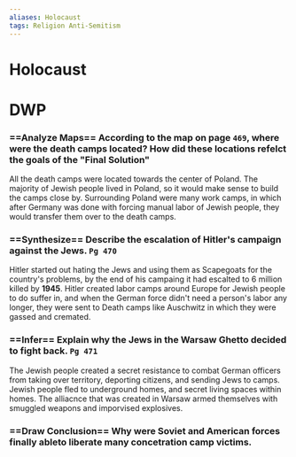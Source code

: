 ```yaml
---
aliases: Holocaust
tags: Religion Anti-Semitism
---
```

# Holocaust

# DWP
### ==Analyze Maps== According to the map on page `469`, where were the death camps located? How did these locations refelct the goals of the "Final Solution"
All the death camps were located towards the center of Poland. The majority of Jewish people lived in Poland, so it would make sense to build the camps close by. Surrounding Poland were many work camps, in which after Germany was done with forcing manual labor of Jewish people, they would transfer them over to the death camps.
### ==Synthesize== Describe the escalation of Hitler's campaign against the Jews. `Pg 470`
Hitler started out hating the Jews and using them as Scapegoats for the country's problems, by the end of his campaing it had escalted to 6 million killed by **1945**. Hitler created labor camps around Europe for Jewish people to do suffer in, and when the German force didn't need a person's labor any longer, they were sent to Death camps like Auschwitz in which they were gassed and cremated.
### ==Infer== Explain why the Jews in the Warsaw Ghetto decided to fight back. `Pg 471`
The Jewish people created a secret resistance to combat German officers from taking over territory, deporting citizens, and sending Jews to camps. Jewish people fled to underground homes, and secret living spaces within homes. The alliacnce that was created in Warsaw armed themselves with smuggled weapons and imporvised explosives.
### ==Draw Conclusion== Why were Soviet and American forces finally ableto liberate many concetration camp victims.
